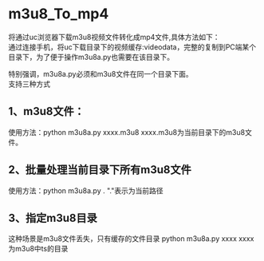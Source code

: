 # m3u8_To_mp4
将通过uc浏览器下载m3u8视频文件转化成mp4文件,具体方法如下：  
通过连接手机，将uc下载目录下的视频缓存:videodata，完整的复制到PC端某个目录下，为了便于操作m3u8a.py也需要在该目录下。  

特别强调，m3u8a.py必须和m3u8文件在同一个目录下面。  
支持三种方式  
## 1、m3u8文件：
使用方法：python m3u8a.py xxxx.m3u8
xxxx.m3u8为当前目录下的m3u8文件。
## 2、批量处理当前目录下所有m3u8文件
使用方法：python m3u8a.py .
"."表示为当前路径
## 3、指定m3u8目录
这种场景是m3u8文件丢失，只有缓存的文件目录
python m3u8a.py xxxx
xxxx为m3u8中ts的目录
